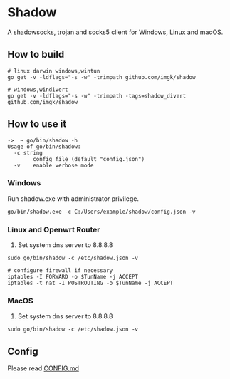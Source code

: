 # Shadow

A shadowsocks, trojan and socks5 client for Windows, Linux and macOS.

## How to build

```
# linux darwin windows,wintun
go get -v -ldflags="-s -w" -trimpath github.com/imgk/shadow

# windows,windivert
go get -v -ldflags="-s -w" -trimpath -tags=shadow_divert github.com/imgk/shadow
```

## How to use it

```
->  ~ go/bin/shadow -h
Usage of go/bin/shadow:
  -c string
    	config file (default "config.json")
  -v	enable verbose mode
```

### Windows

Run shadow.exe with administrator privilege.
```
go/bin/shadow.exe -c C:/Users/example/shadow/config.json -v
```

### Linux and Openwrt Router

1. Set system dns server to 8.8.8.8

```
sudo go/bin/shadow -c /etc/shadow.json -v
```

```
# configure firewall if necessary
iptables -I FORWARD -o $TunName -j ACCEPT
iptables -t nat -I POSTROUTING -o $TunName -j ACCEPT
```

### MacOS

1. Set system dns server to 8.8.8.8

```
sudo go/bin/shadow -c /etc/shadow.json -v
```

## Config

Please read [CONFIG.md](https://github.com/imgk/shadow/blob/master/CONFIG.md)
